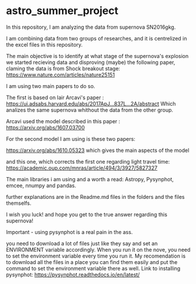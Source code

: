 # astro_summer_project
In this repository, I am analyzing the data from supernova SN2016gkg.

I am combining data from two groups of researches, and it is centrelized in the excel files in this repository.

The main objective is to identify at what stage of the supernova's explosion we started recieving data and disproving (maybe) the following paper, 
claming the data is from Shock breakout stage: https://www.nature.com/articles/nature25151

I am using two main papers to do so.

The first is based on Iair Arcavi's paper : https://ui.adsabs.harvard.edu/abs/2017ApJ...837L...2A/abstract
Which analizes the same supernova whithout the data from the other group.

Arcavi used the model described in this paper : https://arxiv.org/abs/1607.03700 

For the second model I am using is these two papers: 

https://arxiv.org/abs/1610.05323
which gives the main aspects of the model

and this one, which corrects the first one regarding light travel time: https://academic.oup.com/mnras/article/494/3/3927/5827327

The main libraries i am using and a worth a read: Astropy, Pysynphot, emcee, nnumpy and pandas.

further explanations are in the Readme.md files in the folders and the files themselfs.

I wish you luck! and hope you get to the true answer regarding this supernova!

Important - using pysynphot is a real pain in the ass. 

you need to download a lot of files just like they say and set an ENVIRONMENT variable
accordingly. When you run it on the nove, you need to set the environment variable every time you run it.
My recomendation is to download all the files in a place you can find them easily and put the command to set the environment
variable there as well. Link to installing pysynphot: https://pysynphot.readthedocs.io/en/latest/